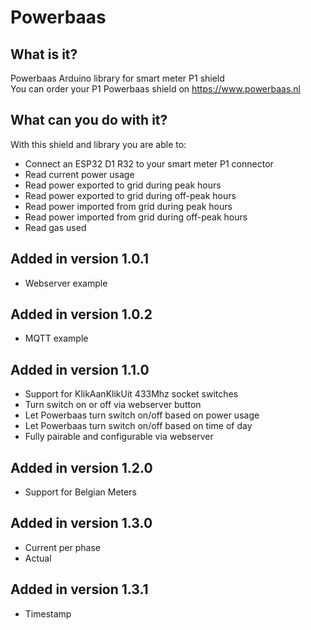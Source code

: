 # Powerbaas

## What is it?
Powerbaas Arduino library for smart meter P1 shield<br />
You can order your P1 Powerbaas shield on https://www.powerbaas.nl

## What can you do with it?
With this shield and library you are able to:
- Connect an ESP32 D1 R32 to your smart meter P1 connector
- Read current power usage
- Read power exported to grid during peak hours
- Read power exported to grid during off-peak hours
- Read power imported from grid during peak hours
- Read power imported from grid during off-peak hours
- Read gas used

## Added in version 1.0.1
- Webserver example

## Added in version 1.0.2
- MQTT example

## Added in version 1.1.0
- Support for KlikAanKlikUit 433Mhz socket switches
- Turn switch on or off via webserver button
- Let Powerbaas turn switch on/off based on power usage
- Let Powerbaas turn switch on/off based on time of day
- Fully pairable and configurable via webserver

## Added in version 1.2.0
- Support for Belgian Meters

## Added in version 1.3.0
- Current per phase
- Actual 

## Added in version 1.3.1
- Timestamp